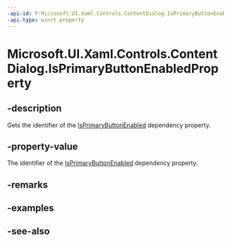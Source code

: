 ```yaml
---
-api-id: P:Microsoft.UI.Xaml.Controls.ContentDialog.IsPrimaryButtonEnabledProperty
-api-type: winrt property
---
```


<!-- Property syntax
public Windows.UI.Xaml.DependencyProperty IsPrimaryButtonEnabledProperty { get; }
-->

# Microsoft.UI.Xaml.Controls.ContentDialog.IsPrimaryButtonEnabledProperty

## -description
Gets the identifier of the [IsPrimaryButtonEnabled](contentdialog_isprimarybuttonenabled.md) dependency property.

## -property-value
The identifier of the [IsPrimaryButtonEnabled](contentdialog_isprimarybuttonenabled.md) dependency property.

## -remarks

## -examples

## -see-also
